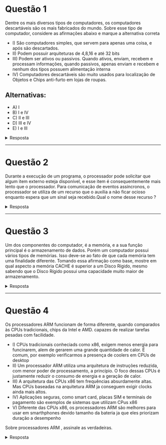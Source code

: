 # Questão 1
Dentre os mais diversos tipos de computadores, os computadores descartáveis são os mais fabricados do mundo. Sobre esse tipo de computador, considere as afirmações abaixo e marque a alternativa correta

- I) São computadores simples, que servem para apenas uma coisa, e após são descartados.
- II) Podem possuir arquiteturas de 4,8,16 e até 32 bits
- III) Podem ser ativos ou passivos. Quando ativos, enviam, recebem e processam informações, quando passivos, apenas enviam e recebem e nenhum dos tipos possuem alimentação interna
- IV) Computadores descartáveis são muito usados para localização de Objetos e Chips anti-furto em lojas de roupas.
## Alternativas:
- A) I
- B) I e IV
- C) II e III
- D) III e IV
- E) I e III

<details>
    <summary>Resposta</summary>
    <h2>Alternativa: <strong>E</strong></h2>
    <p>Explicação: </p>
    I) Correta<br>
    II) Falsa porque Computadores Descartáveis são simples e para uso único, não chegam a ter arquitetura de 8 bits<br>
    III) Falsa porque Computadores descartáveis podem possuir alimentação, como cartões de natal<br>
    IV) Verdadeiro<br>
</details>

---
# Questão 2
Durante a execução de um programa, o processador pode solicitar que algum item externo esteja disponível, e esse item é consequentemente mais lento que o processador. Para comunicação de eventos assíncronos, o processador se utiliza de um recurso que o auxilia a não ficar ocioso enquanto espera que um sinal seja recebido.Qual o nome desse recurso ?

<details>
    <summary>Resposta</summary>
    <h2><strong>Interrupção</strong></h2>
</details>

---

# Questão 3
Um dos componentes do computador, é a memória, e a sua função principal é o armazenamento de dados. Porém um computador possui vários tipos de memórias. Isso deve-se ao fato de que cada memória tem uma finalidade diferente. Tomando essa afirmação como base, mostre em qual aspecto a memória CACHE é superior a um Disco Rígido, mesmo sabendo que o Disco Rígido possui uma capacidade muito maior de armazenamento.

<details>
    <summary>Resposta</summary>
    <h2><strong>Velocidade.</strong></h2>
    <p>Explicação:</p>
    <p>Apesar da memória cache possuir um tamanho muito menor de armazenamento, ela possui uma velocidade de leitura e escrita muito mais rápida do que o Disco Rígido. Ela é utilizada junto com o processador, para armazenar informações que precisam ser acessadas muito mais rapidamente. E isso a torna mais cara também.</p>
</details>

---

# Questão 4

Os processadores ARM funcionam de forma diferente, quando comparados às CPUs tradicionais, chips da Intel e AMD. capazes de realizar tarefas pesadas com facilidade. 

- I) CPUs tradicionais conheciads como x86, exigem menos energia para funcinarem, alem de gerarem uma grande quantidade de calor. É comum, por exemplo verificarmos a presença de coolers em CPUs de desktop
- II) Um processador ARM utiliza uma arquitetura de instruções reduzida, com menor poder de processamento, a princípio. O foco dessas CPUs é justamente reduzir o consumo de energia e a geração de calor.
- III) A arquitetura das CPUs x86 tem frequências absurdamente altas. Mas CPUs baseadas na arquitetura ARM ja conseguem  exigir clocks ainda mais altos.
- IV)  Aplicações seguras, como smart card, placas SIM e terminais de pagamento são exemplos de sistemas que utilizam CPus x86
- V) Diferente das CPUs x86, os processadores ARM são melhores para usar em smarthphones devido tamanho da bateria ja que eles priorizam duração a desempenho

Sobre processadores ARM , assinale as verdadeiras.

<details>
    <summary>Resposta</summary>
    <h2>Alternativas: <strong>II e V</strong></h2>
    <p>Explicação:</p>
    I) falsa pq as tradicionais consomen mais energia<br>
    III) falsa pq as CPUs de arquitetura ARM ainda nao atigem clocks tao altos<br>
    IV) essas aplicaçoes utilizam as CPUs ARM<br>
</details>




